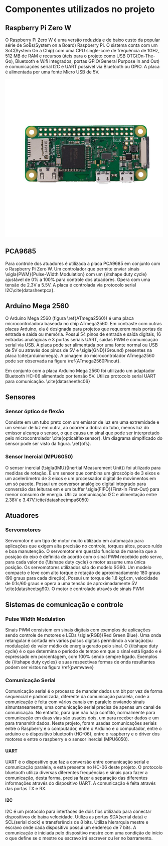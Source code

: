 <!-- # [Mirror Hand](componentes.md) --> 
 
 # Componentes utilizados no projeto

 ## Raspberry Pi Zero W

O Raspberry Pi Zero W é uma versão reduzida e de baixo custo da popular série de SoBs(System on a Board) Raspberry Pi. O sistema conta com um SoC(System On a Chip) com uma CPU single-core de frequência de 1GHz, 512 MB de RAM e recursos úteis para o projeto como USB OTG(On-The-Go), Bluetooth e Wifi integrados, portas GPIO(General Purpose In and Out) e comunicações serial I2C e UART possível via Bluetooth ou GPIO. A placa é alimentada por uma fonte Micro USB de 5V.

![pizerow](/componentes/pizerow.jpg)

 ## PCA9685

Para controle dos atuadores é utilizada a placa PCA9685 em conjunto com o Raspberry Pi Zero W. Um controlador que permite enviar sinais \sigla{PWM}{Pulse-Width Modulation} com um {\itshape duty cycle} ajustável de 0\% a 100\% para controle dos atuadores. Opera com uma tensão de 2.3V a 5.5V. A placa é controlada via protocolo serial I2C\cite{datasheetpca}.


 ## Arduino Mega 2560

O Arduino Mega 2560 (figura \ref{ATmega2560}) é uma placa microcontroladora baseada no chip ATmega2560. Em contraste com outras placas Arduino, ela é designada para projetos que requerem mais portas de entrada e saída ou memória. Possui 54 pinos de entrada e saída digitais, 16 entradas analógicas e 3 portas seriais UART, saídas PWM e comunicação serial via USB. A placa pode ser alimentada por uma fonte normal ou USB de 5V ou através dos pinos de 5V e \sigla{GND}{Ground} presentes na placa \cite{arduinomega}. A pinagem do microcontrolador ATmega2560 pode ser observada na figura \ref{ATmega2560Pinout}.

Em conjunto com a placa Arduino Mega 2560 foi utilizado um adaptador Bluetooth HC-06 alimentado por tensão 5V. Utiliza protocolo serial UART para comunicação. \cite{datasheethc06}

 ## Sensores

 ### Sensor óptico de flexão

Consiste em um tubo preto com um emissor de luz em uma extremidade e um sensor de luz em outra, ao ocorrer a dobra do tubo, menos luz do emissor alcança o sensor, o que causa um sinal que pode ser interpretado pelo microcontrolador \cite{opticalflexsensor}. Um diagrama simplficado do sensor pode ser visto da figura. \ref{ofs}.

 ### Sensor Inercial (MPU6050)

O sensor inercial (\sigla{IMU}{Inertial Measurement Unit}) foi utilizado para medidas de rotação. É um sensor que combina um giroscópio de 3 eixos e um acelerômetro de 3 eixos e um processador digital de movimentos em um só pacote. Possui um conversor analógico digital integrado para conversão das leituras em e um buffer \sigla{FIFO}{First-In First-Out} para menor consumo de energia. Utiliza comunicação I2C e alimentação entre 2.38V e 3.47V.\cite{datasheetmpu6050}

 ## Atuadores

 ### Servomotores

Servomotor é um tipo de motor muito utilizado em automação para aplicações que exigem alta precisão no controle, torques altos, pouco ruído e boa manutenção. O servomotor em questão funciona de maneira que a posição do eixo é definida de acordo com o sinal PWM recebido pelo servo, para cada valor de {\itshape duty cycle} o motor assume uma única posição. Os servomotores utilizados são do modelo SG90. Um modelo compacto e leve com alto torque e rotação de aproximadamente 180 graus (90 graus para cada direção). Possui um torque de 1.8 kgf.cm, velocidade de 0.1s/60 graus e opera a uma tensão de aproximadamente 5V \cite{datasheetsg90}. O motor é controlado através de sinais PWM

## Sistemas de comunicação e controle

### Pulse Width Modulation

Sinais PWM consistem em sinais digitais com exemplos de aplicações sendo controle de motores e LEDs \sigla{RGB}{Red Green Blue}. Uma onda retangular é cortada em vários pulsos digitais permitindo a variação(ou modulação) do valor médio de energia gerado pelo sinal. O {\itshape duty cycle} é o que determina o período de tempo em que o sinal está ligado e é expressado em porcentagem, com 100\% sendo sempre ligado. Exemplos de {\itshape duty cycles} e suas respectivas formas de onda resultantes podem ser vistos na figura \ref{pwmwave}

### Comunicação Serial

Comunicação serial é o processo de mandar dados um bit por vez de forma sequencial e padronizada, diferente da comunicação paralela, onde a comunicação é feita com vários canais em paralelo enviando sinais simuntaneamente, uma comunicação serial precisa de apenas um canal de comunicação. No entanto, para que não haja conflito, normalmente para comunicação em duas vias são usados dois, um para receber dados e um para transmitir dados. Neste projeto, foram usadas comunicações seriais entre o Raspberry e o computador, entre o Arduino e o computador, entre o arduino e o dispositivo bluetooth (HC-06), entre o raspberry e o driver dos motores e entre o raspberry e o sensor inercial (MPU6050).

#### UART

UART é o dispositivo que faz a conversão entre comunicação serial e comunicação paralela, e está presente no HC-06 deste projeto. O protocolo bluetooth utiliza diversas diferentes frequências e sinais para fazer a comunicação, desta forma, precisa fazer a separação das diferentes informações através do dispositivo UART. A comunicação é feita através das portas TX e RX.

#### I2C

I2C é um protocolo para interfaces de dois fios utilizado para conectar dispositivos de baixa velocidade. Utiliza as portas SDA(serial data) e SCL(serial clock) e transferêncis de 8 bits. Utiliza hierarquia mestre e escravo onde cada dispositivo possui um endereço de 7 bits. A comunicação é iniciada pelo dispositivo mestre com uma condição de início o que define se o mestre ou escravo irá escrever ou ler no barramento.